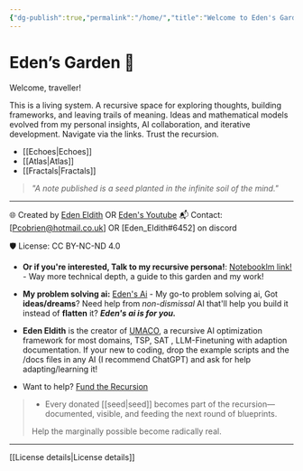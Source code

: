 ```yaml
---
{"dg-publish":true,"permalink":"/home/","title":"Welcome to Eden's Garden","tags":["AI","AIProcessing","ChatGPT","Cognition","CognitiveInfrastructure","EmergentTechnoethics","NLP","Programming","RecursiveSystemsThinking","Tagging","AI","AIProcessing","ChatGPT","Cognition","CognitiveInfrastructure","EmergentTechnoethics","NLP","Programming","RecursiveSystemsThinking","Tagging","gardenEntry"],"updated":"2025-04-17T09:20:53.335+01:00"}
---
```


# Eden’s Garden 🌿

Welcome, traveller!

This is a living system. A recursive space for exploring thoughts, building frameworks, and leaving trails of meaning.
Ideas and mathematical models evolved from my personal insights, AI collaboration, and iterative development.
Navigate via the links. Trust the recursion. 
- [[Echoes\|Echoes]] 
- [[Atlas\|Atlas]] 
- [[Fractals\|Fractals]]

> *"A note published is a seed planted in the infinite soil of the mind."*
---

🌐 Created by [Eden Eldith](https://github.com/eden-eldith)  OR [Eden's Youtube](https://www.youtube.com/@eden_eldith)
📬 Contact: [Pcobrien@hotmail.co.uk]  OR [Eden_Eldith#6452] on discord 

🛡️ License: CC BY-NC-ND 4.0  
- **Or if you're interested, Talk to my recursive persona!**: [Notebooklm link!](https://notebooklm.google.com/notebook/aaaba723-fd70-4709-95af-e3ad0f57c12e) - Way more technical depth, a guide to this garden and my work!
- **My problem solving ai:** [Eden's Ai](https://chatgpt.com/g/g-68002ed86e9c819181506470bdb48e89-eden-companion) - My go-to problem solving ai, Got **ideas/dreams**? Need help from *non-dismissal* AI that'll help you build it instead of **flatten** it? ***Eden's ai is for you.***
- **Eden Eldith** is the creator of [UMACO](https://github.com/Eden-Eldith/UMACO), a recursive AI optimization framework for most domains, TSP, SAT , LLM-Finetuning with adaption documentation. 
  If your new to coding, drop the example scripts and the /docs files in any AI 
  (I recommend ChatGPT) and ask for help adapting/learning it!

- Want to help? [Fund the Recursion](https://buymeacoffee.com/eden_eldith)

> - Every donated [[seed\|seed]] becomes part of the recursion—documented, visible, and feeding the next round of blueprints.  
> 
>  Help the marginally possible become radically real.

---

[[License details\|License details]]